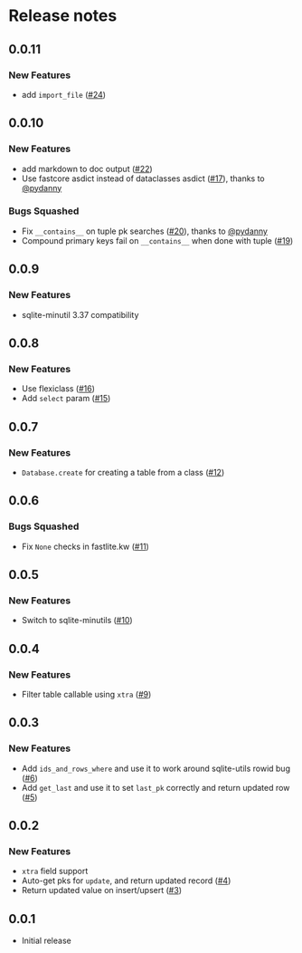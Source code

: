 # Release notes

<!-- do not remove -->

## 0.0.11

### New Features

- add `import_file` ([#24](https://github.com/AnswerDotAI/fastlite/issues/24))


## 0.0.10

### New Features

- add markdown to doc output ([#22](https://github.com/AnswerDotAI/fastlite/issues/22))
- Use fastcore asdict instead of dataclasses asdict ([#17](https://github.com/AnswerDotAI/fastlite/pull/17)), thanks to [@pydanny](https://github.com/pydanny)

### Bugs Squashed

- Fix `__contains__` on tuple pk searches ([#20](https://github.com/AnswerDotAI/fastlite/pull/20)), thanks to [@pydanny](https://github.com/pydanny)
- Compound primary keys fail on `__contains__` when done with tuple ([#19](https://github.com/AnswerDotAI/fastlite/issues/19))


## 0.0.9

### New Features

- sqlite-minutil 3.37 compatibility


## 0.0.8

### New Features

- Use flexiclass ([#16](https://github.com/AnswerDotAI/fastlite/issues/16))
- Add `select` param ([#15](https://github.com/AnswerDotAI/fastlite/issues/15))


## 0.0.7

### New Features

- `Database.create` for creating a table from a class ([#12](https://github.com/AnswerDotAI/fastlite/issues/12))


## 0.0.6


### Bugs Squashed

- Fix `None` checks in fastlite.kw ([#11](https://github.com/AnswerDotAI/fastlite/issues/11))


## 0.0.5

### New Features

- Switch to sqlite-minutils ([#10](https://github.com/AnswerDotAI/fastlite/issues/10))


## 0.0.4

### New Features

- Filter table callable using `xtra` ([#9](https://github.com/AnswerDotAI/fastlite/issues/9))


## 0.0.3

### New Features

- Add `ids_and_rows_where` and use it to work around sqlite-utils rowid bug ([#6](https://github.com/AnswerDotAI/fastlite/issues/6))
- Add `get_last` and use it to set `last_pk` correctly and return updated row ([#5](https://github.com/AnswerDotAI/fastlite/issues/5))


## 0.0.2

### New Features

- `xtra` field support
- Auto-get pks for `update`, and return updated record ([#4](https://github.com/AnswerDotAI/fastlite/issues/4))
- Return updated value on insert/upsert ([#3](https://github.com/AnswerDotAI/fastlite/issues/3))


## 0.0.1

- Initial release

